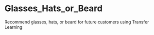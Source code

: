 # Glasses_Hats_or_Beard
Recommend glasses, hats, or beard for future customers using Transfer Learning
